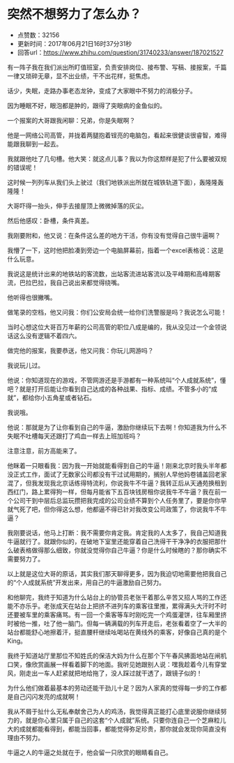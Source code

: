 # 突然不想努力了怎么办？
- 点赞数：32156
- 更新时间：2017年06月21日16时37分31秒
- 回答url：https://www.zhihu.com/question/31740233/answer/187021527
<body>
 <p data-pid="_ddEJ3cu">有一阵子我在我们派出所盯值班室，负责安排岗位、接布警、写稿、接报案，千篇一律又琐碎无章，显不出业绩，干不出花样，挺焦虑。</p>
 <p data-pid="xLhOqdPl">话少，失眠，走路办事老态龙钟，变成了大家眼中不努力的消极分子。</p>
 <p data-pid="Mk8mA4A8">因为睡眠不好，眼泡都是肿的，跟得了突眼病的金鱼似的。</p>
 <p data-pid="kloxUVyY">一个报案的大哥跟我闲聊：兄弟，你是失眠啊？</p>
 <p data-pid="JS2824wT">他是一网络公司高管，并拢着两腿抱着锃亮的电脑包，看起来很健谈很睿智，难得能跟我聊到一起去。</p>
 <p data-pid="57LRPzk-">我就跟他吐了几句槽。他大笑：就这点儿事？我以为你这颓样是犯了什么要被双规的错误呢！</p>
 <p data-pid="gHbK0hKg">这时候一列列车从我们头上驶过（我们地铁派出所就在城铁轨道下面），轰隆隆轰隆隆！</p>
 <p data-pid="6x1eCPNt">大哥吓得一抬头，伸手去接屋顶上微微掉落的灰尘。</p>
 <p data-pid="uIG3zA-S">然后他感叹：卧槽，条件真差。</p>
 <p data-pid="B3rv3A4k">我刚要附和，他又说：在条件这么差的地方干活，你有没有觉得自己很牛逼啊？</p>
 <p data-pid="Im5vQRg3">我懵了一下，这时他把脸凑到旁边一个电脑屏幕前，指着一个excel表格说：这是什么玩意。</p>
 <p data-pid="zpFiOR3w">我说这是统计出来的地铁站的客流数，出站客流进站客流以及平峰期和高峰期客流，巴拉巴拉，我自己说出来都觉得绕嘴。</p>
 <p data-pid="VKEcEpb-">他听得也很撇嘴。</p>
 <p data-pid="Hio2eOxM">做笔录的空档，他又问我：你们公安局会统一给你们洗警服是吗？我说怎么可能！</p>
 <p data-pid="ZAZrRG1l">当时心想这位大哥百万年薪的公司高管的职位八成是编的，我从没见过一个金领说话这么没有逻辑不着四六。</p>
 <p data-pid="eHZDMiV5">做完他的报案，我要恭送，他又问我：你玩儿网游吗？</p>
 <p data-pid="D-VZQwkX">我说玩儿过。</p>
 <p data-pid="RCBTU1uD">他说：你知道现在的游戏，不管网游还是手游都有一种系统叫“个人成就系统”，懂吧？就是打开后能让你看到自己达成的各种战果、指标、成绩。不管多小的“成就”，都给你小五角星或者钻石。</p>
 <p data-pid="thlox7IA">我说哦。</p>
 <p data-pid="kI94G1AQ">他说：那就是为了让你看到自己的牛逼，激励你继续玩下去啊！你知道我为什么不失眠不吐槽每天还跟打了鸡血一样去上班加班吗？</p>
 <p data-pid="TY8kexPb">注意注意，前方高能来了。</p>
 <p data-pid="aVTceTyb">他眯着一只眼看我：因为我一开始就能看得到自己的牛逼！刚来北京时我头半年都没正式工作，面试了无数家公司都没有干过试用期的，搁别人早他妈卷铺盖回老家混了，但我发现我北京话练得特流利，你说我牛不牛逼？我转正后从天通苑换租到西红门，路上累得狗一样，但每月能省下五百块钱房租你说我牛不牛逼？我在前一个公司干到中层后总监玩攒把我完成的公司业绩不算到个人任务里了，要是你你早就气死了吧，但你得这么想，他都逼不得已针对我改变公司政策了，你说我牛不牛逼？</p>
 <p data-pid="Au78HQHR">我刚要说话，他马上打断：我不需要你肯定我。肯定我的人太多了，我自己知道我牛逼就行了。就跟你似的，在破地下室里还能穿着自己洗得干干净净的衣服把那什么破表格做得那么细致，你就没觉得你自己牛逼？你是什么时候瞎的？那你确实不需要努力了。</p>
 <p data-pid="6Nj9FuT3">以上就是这位大哥的原话，其实我们那天聊得更多，因为我迫切地需要他把我自己的“个人成就系统”开发出来，用自己的牛逼激励自己努力。</p>
 <p data-pid="7EXtivlZ">和他聊完，我终于知道为什么站台上的协管员老张干着那么辛苦又招人骂的工作还能不亦乐乎。老张成天在站台上把挤不进列车的乘客往里推，累得满头大汗时不时还要被车里的乘客痛骂。有一回一个乘客等车时刚吃完一个鸡蛋灌饼，往车厢里挤时被他一推，吐了他一脑门。但每一辆满载的列车开走后，老张看着空了一大半的站台都能舒心地擦着汗，挺直腰杆继续吆喝站在黄线外的乘客，好像自己真的是个King。</p>
 <p data-pid="mp-8LP8L">我终于知道站厅里那位不知姓氏的保洁大妈为什么在那个下午春风拂面地站在闸机口笑，像欣赏画展一样看着脚下的地面。我听见她跟别人说：嘿我趁着今儿有穿堂风，刚走出一车人赶紧就把地给拖了，没人踩过就干透了，跟镜子似的！</p>
 <p data-pid="Tl3H74GW">为什么他们做着最基本的劳动还能干劲儿十足？因为人家真的觉得每一步的工作都是自己闪闪发亮的成就啊！</p>
 <p data-pid="-4B5tIC-">我从不屑于扯什么无私奉献舍己为人的鸡汤，我觉得真正能打心底里说服你继续努力的，就是你心里只属于自己的这套“个人成就”系统。只要你连自己一个芝麻粒儿大的成就都能看得到，都能当回事，都能觉得弥足珍贵，那你就会发现你简直没有理由不努力。</p>
 <p data-pid="R28Rzd05">牛逼之人的牛逼之处就在于，他会留一只欣赏的眼睛看自己。</p>
</body>